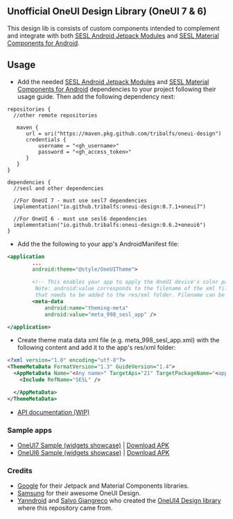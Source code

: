 ## Unofficial OneUI Design Library (OneUI 7 & 6)

This design lib is consists of custom components intended to complement and integrate with both [SESL Android Jetpack Modules](https://github.com/tribalfs/sesl-androidx?tab=readme-ov-file#sesloneui-android-jetpack-unofficial)
and [SESL Material Components for Android](https://github.com/tribalfs/sesl-material-components-android?tab=readme-ov-file#sesloneui-material-components-for-android-unofficial).

## Usage
- Add the needed [SESL Android Jetpack Modules](https://github.com/tribalfs/sesl-androidx?tab=readme-ov-file#sesloneui-android-jetpack-unofficial)
  and [SESL Material Components for Android](https://github.com/tribalfs/sesl-material-components-android?tab=readme-ov-file#sesloneui-material-components-for-android-unofficial)
  dependencies to your project following their usage guide. Then add the following dependency next:

```
repositories {
  //other remote repositories
  
   maven {
      url = uri("https://maven.pkg.github.com/tribalfs/oneui-design")
      credentials {
          username = "<gh_username>"
          password = "<gh_access_token>"
      }
   } 
}
```

```
dependencies {
  //sesl and other dependencies

  //For OneUI 7 - must use sesl7 dependencies
  implementation("io.github.tribalfs:oneui-design:0.7.1+oneui7")
    
  //For OneUI 6 - must use sesl6 dependencies
  implementation("io.github.tribalfs:oneui-design:0.6.2+oneui6")
}
```

- Add the the following to your app's AndroidManifest file:
```xml
<application
        ...
        android:theme="@style/OneUITheme">

        <!-- This enables your app to apply the OneUI device's color pallete.
         Note: android:value corresponds to the filename of the xml file
         that needs to be added to the res/xml folder. Filename can be different.-->
        <meta-data
            android:name="theming-meta"
            android:value="meta_998_sesl_app" />

</application>
```

- Create theme mata data xml file (e.g. meta_998_sesl_app.xml) with the following content and add it to the app's res/xml folder:

```xml
<?xml version="1.0" encoding="utf-8"?>
<ThemeMetaData FormatVersion="1.3" GuideVersion="1.4">
  <AppMetaData Name="<Any name>" TargetApi="21" TargetPackageName="<app.package.name>" VersionCode="1" VersionName="">
    <Include RefName="SESL" />

  </AppMetaData>
</ThemeMetaData>
```
- <a href="https://tribalfs.github.io/oneui-design/">API documentation (WIP)</a>

### Sample apps
- <a href="https://github.com/tribalfs/oneui-design/tree/main/sample-app"> OneUI7 Sample (widgets showcase)</a> | <a href="https://github.com/tribalfs/oneui-design/raw/main/sample-app/release/sample-app-release.apk">Download APK</a>
- <a href="https://github.com/tribalfs/oneui-design/tree/oneui6/sample-app"> OneUI6 Sample (widgets showcase)</a> | <a href="https://github.com/tribalfs/oneui-design/raw/oneui6/sample-app/release/sample-app-release.apk">Download APK</a> 

### Credits
- [Google](https://developer.android.com/jetpack) for their Jetpack and Material Components libraries.
- [Samsung](https://www.samsung.com/) for their awesome OneUI Design.
- [Yanndroid](https://github.com/Yanndroid) and [Salvo Giangreco](https://github.com/salvogiangri) who created the [OneUI4 Design library](https://github.com/OneUIProject/oneui-design) where this repository came from. 
